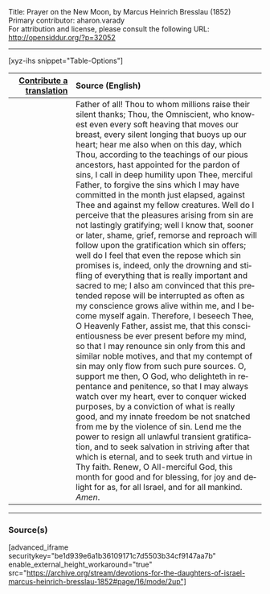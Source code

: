 <html>
<head></head>
<body>
Title: Prayer on the New Moon, by Marcus Heinrich Bresslau (1852)<br />
Primary contributor: aharon.varady<br />
For attribution and license, please consult the following URL: <a href="http://opensiddur.org/?p=32052">http://opensiddur.org/?p=32052</a>
<p />
<hr />

[xyz-ihs snippet="Table-Options"]<table style="margin-left: auto; margin-right: auto;" class="draggable">
<thead><tr><th id="x" style="text-align: right;"><a href="/translate/" target="_blank" rel="noopener">Contribute a translation</a></th><th style="text-align: left;">Source (English)</th></tr></thead>
<tbody>
<tr><td style="vertical-align:top;" width="25%">
<div class="liturgy" lang="he">

</span></div></td>
 
<td style="vertical-align:top;">
<div class="english" lang="en">
Father of all! Thou to whom millions raise their silent thanks; Thou, the Omniscient, who knowest even every soft heaving that moves our breast, every silent longing that buoys up our heart; hear me also when on this day, which Thou, according to the teachings of our pious ancestors, hast appointed for the pardon of sins, I call in deep humility upon Thee, merciful Father, to forgive the sins which I may have committed in the month just elapsed, against Thee and against my fellow creatures. Well do I perceive that the pleasures arising from sin are not lastingly gratifying; well I know that, sooner or later, shame, grief, remorse and reproach will follow upon the gratification which sin offers; well do I feel that even the repose which sin promises is, indeed, only the drowning and stifling of everything that is really important and sacred to me; I also am convinced that this pretended repose will be interrupted as often as my conscience grows alive within me, and I become myself again. Therefore, I beseech Thee, O Heavenly Father, assist me, that this conscientiousness be ever present before my mind, so that I may renounce sin only from this and similar noble motives, and that my contempt of sin may only flow from such pure sources. O, support me then, O God, who delighteth in repentance and penitence, so that I may always watch over my heart, ever to conquer wicked purposes, by a conviction of what is really good, and my innate freedom be not snatched from me by the violence of sin. Lend me the power to resign all unlawful transient gratification, and to seek salvation in striving after that which is eternal, and to seek truth and virtue in Thy faith. Renew, O All-merciful God, this month for good and for blessing, for joy and delight for as, for all Israel, and for all mankind. <em>Amen</em>.
</div></td></tr>
</tbody></table>

<hr />

<h3>Source(s)</h3>

[advanced_iframe securitykey="be1d939e6a1b36109171c7d5503b34cf9147aa7b" enable_external_height_workaround="true" src="https://archive.org/stream/devotions-for-the-daughters-of-israel-marcus-heinrich-bresslau-1852#page/16/mode/2up"]

&nbsp;
</body>
</html>